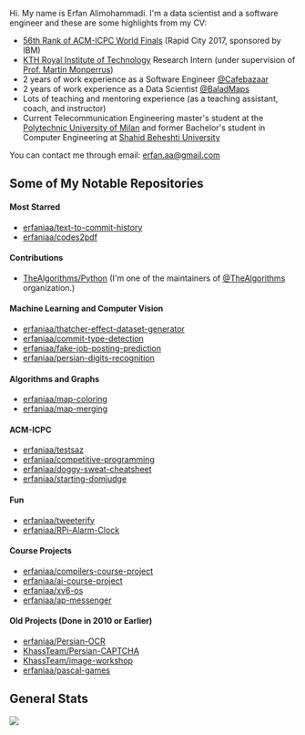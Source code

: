 Hi. My name is Erfan Alimohammadi. I'm a data scientist and a software engineer and these are some highlights from my CV:

- [56th Rank of ACM-ICPC World Finals](https://icpc.global/ICPCID/0X1FK464JA9X) (Rapid City 2017, sponsored by IBM)
- [KTH Royal Institute of Technology](https://www.kth.se/en) Research Intern (under supervision of [Prof. Martin Monperrus](https://github.com/monperrus))
- 2 years of work experience as a Software Engineer [@Cafebazaar](https://github.com/Cafebazaar)
- 2 years of work experience as a Data Scientist [@BaladMaps](https://github.com/BaladMaps)
- Lots of teaching and mentoring experience (as a teaching assistant, coach, and instructor)
- Current Telecommunication Engineering master's student at the [Polytechnic University of Milan](https://www.polimi.it/en/) and former Bachelor's student in Computer Engineering at [Shahid Beheshti University](http://en.sbu.ac.ir/)

You can contact me through email: erfan.aa@gmail.com

## Some of My Notable Repositories

#### Most Starred

- [erfaniaa/text-to-commit-history](https://github.com/erfaniaa/text-to-commit-history)
- [erfaniaa/codes2pdf](https://github.com/erfaniaa/codes2pdf)

#### Contributions

- [TheAlgorithms/Python](https://github.com/TheAlgorithms/Python) (I'm one of the maintainers of [@TheAlgorithms](https://github.com/TheAlgorithms) organization.)

#### Machine Learning and Computer Vision

- [erfaniaa/thatcher-effect-dataset-generator](https://github.com/Erfaniaa/thatcher-effect-dataset-generator)
- [erfaniaa/commit-type-detection](https://github.com/Erfaniaa/commit-type-detection)
- [erfaniaa/fake-job-posting-prediction](https://github.com/Erfaniaa/fake-job-posting-prediction)
- [erfaniaa/persian-digits-recognition](https://github.com/Erfaniaa/persian-digits-recognition)

#### Algorithms and Graphs

- [erfaniaa/map-coloring](https://github.com/Erfaniaa/map-coloring)
- [erfaniaa/map-merging](https://github.com/Erfaniaa/map-merging)

#### ACM-ICPC

- [erfaniaa/testsaz](https://github.com/Erfaniaa/testsaz)
- [erfaniaa/competitive-programming](https://github.com/Erfaniaa/competitive-programming)
- [erfaniaa/doggy-sweat-cheatsheet](https://github.com/Erfaniaa/doggy-sweat-cheatsheet)
- [erfaniaa/starting-domjudge](https://github.com/Erfaniaa/starting-domjudge)

#### Fun

- [erfaniaa/tweeterify](https://github.com/Erfaniaa/Tweeterify)
- [erfaniaa/RPi-Alarm-Clock](https://github.com/Erfaniaa/RPi-Alarm-Clock)

#### Course Projects

- [erfaniaa/compilers-course-project](https://github.com/Erfaniaa/compilers-course-project)
- [erfaniaa/ai-course-project](https://github.com/Erfaniaa/ai-course-project)
- [erfaniaa/xv6-os](https://github.com/Erfaniaa/xv6-os)
- [erfaniaa/ap-messenger](https://github.com/Erfaniaa/ap-messenger)

#### Old Projects (Done in 2010 or Earlier)

- [erfaniaa/Persian-OCR](https://github.com/Erfaniaa/Persian-OCR)
- [KhassTeam/Persian-CAPTCHA](https://github.com/KhassTeam/Persian-CAPTCHA)
- [KhassTeam/image-workshop](https://github.com/KhassTeam/image-workshop)
- [erfaniaa/pascal-games](https://github.com/erfaniaa/pascal-games)

## General Stats

![](https://github-readme-stats.vercel.app/api?username=erfaniaa&show_icons=true&count_private=true&hide_rank=true&hide_border=true&include_all_commits=true&card_width=10)
